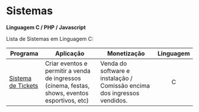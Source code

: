 # Sistemas

<p><b>Linguagem C / PHP / Javascript</b><br/></p>

<p>Lista de Sistemas em Linguagem C:</p>

Programa            | Aplicação | Monetização | Linguagem
------------------- | --------- | ----------- | :---------:
[Sistema de Tickets](https://github.com/lucasbguima/Sistemas/blob/master/Sistema%20de%20Tickets/ticket.c)  | Criar eventos e permitir a venda de ingressos (cinema, festas, shows, eventos esportivos, etc) | Venda do software e instalação / Comissão encima dos ingressos vendidos. | C

